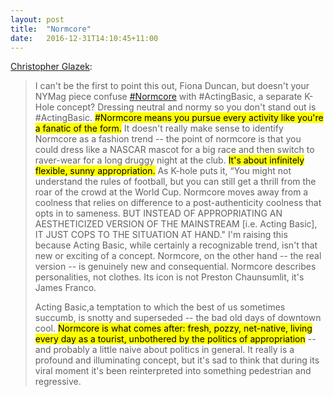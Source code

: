 ```yaml
---
layout: post
title:  "Normcore"
date:   2016-12-31T14:10:45+11:00
---
```


[Christopher Glazek][]:

> I can't be the first to point this out, Fiona Duncan, but doesn't your NYMag piece confuse [#Normcore][] with #ActingBasic, a separate K-Hole concept? Dressing neutral and normy so you don't stand out is #ActingBasic. <mark>#Normcore means you pursue every activity like you're a fanatic of the form.</mark> It doesn't really make sense to identify Normcore as a fashion trend -- the point of normcore is that you could dress like a NASCAR mascot for a big race and then switch to raver-wear for a long druggy night at the club. <mark>It's about infinitely flexible, sunny appropriation.</mark> As K-hole puts it, “You might not understand the rules of football, but you can still get a thrill from the roar of the crowd at the World Cup. Normcore moves away from a coolness that relies on difference to a post-authenticity coolness that opts in to sameness. BUT INSTEAD OF APPROPRIATING AN AESTHETICIZED VERSION OF THE MAINSTREAM [i.e. Acting Basic], IT JUST COPS TO THE SITUATION AT HAND." I'm raising this because Acting Basic, while certainly a recognizable trend, isn't that new or exciting of a concept. Normcore, on the other hand -- the real version -- is genuinely new and consequential. Normcore describes personalities, not clothes. Its icon is not Preston Chaunsumlit, it's James Franco.
>
> Acting Basic,a temptation to which the best of us sometimes succumb, is snotty and superseded -- the bad old days of downtown cool. <mark>Normcore is what comes after: fresh, pozzy, net-native, living every day as a tourist, unbothered by the politics of appropriation</mark> -- and probably a little naive about politics in general. It really is a profound and illuminating concept, but it's sad to think that during its viral moment it's been reinterpreted into something pedestrian and regressive.

[Christopher Glazek]: https://facebook.com/photo.php?fbid=10100460579561664
[#Normcore]: http://khole.net/issues/youth-mode
